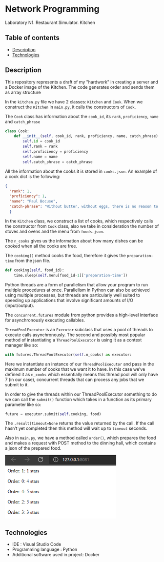 # Network Programming 
Laboratory N1. Restaurant Simulator. Kitchen

## Table of contents
* [Description](#description)
* [Technologies](#technologies)

## Description
This repository represents a draft of my "hardwork" in creating a server and a Docker image of the Kitchen. 
The code generates order and sends them as array structure

In the ```kitchen.py``` file we have 2 classes: ```Kitchen``` and ```Cook```. When we construct the ```Kitchen``` in ```main.py```, it calls the constructors of ```Cook```.

The ```Cook``` class has information about the ```cook_id```, its ```rank```, ```proficiency```, ```name``` and ```catch_phrase```

```py
class Cook:
    def __init__(self, cook_id, rank, proficiency, name, catch_phrase):
        self.id = cook_id
        self.rank = rank
        self.proficiency = proficiency
        self.name = name
        self.catch_phrase = catch_phrase
```
All the information about the cooks it is stored in ```cooks.json```. An example of a cook dict is the following:

```json
{
  "rank": 1,
  "proficiency": 1,
  "name": "Paul Bocuse",
  "catch-phrase": "Without butter, without eggs, there is no reason to come to France."
  }
```

In the ```Kitchen``` class, we construct a list of cooks, which respectively calls the constructor from ```Cook``` class, also we take in consideration the number of stoves and ovens and the menu from ```foods.json```.

The ```n_cooks``` gives us the information about how many dishes can be cooked when all the cooks are free.

The ```cooking()``` method cooks the food, therefore it gives the ```preparation-time``` from the json file.
```py
def cooking(self, food_id):
    time.sleep(self.menu[food_id-1]['preparation-time'])
```

Python threads are a form of parallelism that allow your program to run multiple procedures at once. Parallelism in Python can also be achieved using multiple processes, but threads are particularly well suited to speeding up applications that involve significant amounts of I/O (input/output).

The ```concurrent.futures``` module from python provides a high-level interface for asynchronously executing callables.

```ThreadPoolExecutor``` is an ```Executor``` subclass that uses a pool of threads to execute calls asynchronously. The second and possibly most popular method of instantiating a ```ThreadPoolExecutor``` is using it as a context manager like so:

```py
with futures.ThreadPoolExecutor(self.n_cooks) as executor:
```
Here we instantiate an instance of our `ThreadPoolExecutor` and pass in the maximum number of cooks that we want it to have. In this case we’ve defined it as ```n_cooks``` which essentially means this thread pool will only have 7 (in our case), concurrent threads that can process any jobs that we submit to it.

In order to give the threads within our ThreadPoolExecutor something to do we can call the ```submit()``` function which takes in a function as its primary parameter like so:

```py
future = executor.submit(self.cooking, food)
```
The ```.result(timeout=None``` returns the value returned by the call. If the call hasn’t yet completed then this method will wait up to ```timeout``` seconds.


Also in ```main.py```, we have a method called ```order()```, which prepares the food and makes a request with POST method to the dinning hall, which contains a json of the prepared food. 

![](img.png)

## Technologies
* IDE : Visual Studio Code
* Programming language : Python
* Additional software used in project: Docker